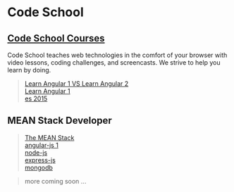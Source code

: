 # Code School
## [Code School Courses](https://www.codeschool.com/learn)
Code School teaches web technologies in the comfort of your browser with video lessons,  coding challenges, and screencasts. We strive to help you learn by doing.  

> [Learn Angular 1 VS Learn Angular 2](https://www.codeschool.com/pages/angular-1-vs-2)  
> [Learn Angular 1](http://campus.codeschool.com/courses/shaping-up-with-angular-js/)  
> [es 2015](http://campus.codeschool.com/courses/es2015-the-shape-of-javascript-to-come/) 


## MEAN Stack Developer

> [The MEAN Stack](https://www.codeschool.com/mean)  
> [angular-js 1](http://campus.codeschool.com/courses/shaping-up-with-angular-js/)  
> [node-js](http://campus.codeschool.com/courses/real-time-web-with-node-js/)  
> [express-js](http://campus.codeschool.com/courses/building-blocks-of-express-js/)  
> [mongodb](http://campus.codeschool.com/courses/the-magical-marvels-of-mongodb/)  


> more coming soon ...